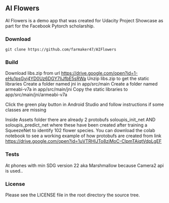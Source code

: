 ## AI Flowers

AI Flowers is a demo app that was created for Udacity Project Showcase as part for the Facebook Pytorch scholarship.

### Download

    git clone https://github.com/farmaker47/AIFlowers

### Build
Download libs.zip from url https://drive.google.com/open?id=1-eHu1psGyj4YD0Uz6DGY7IiJfbE5sRWa
Unzip libs.zip to get the static libraries
Create a folder named jni in app/src/main
Create a folder named armeabi-v7a in app/src/main/jni
Copy the static libraries to app/src/main/jni/armeabi-v7a

Click the green play button in Android Studio and follow instructions if some classes are missing



Inside Assets folder there are already 2 protobufs soloupis_init_net AND soloupis_predict_net where these have been created after training a SqueezeNet to identify 102 flower species. You can download the colab notebook to see a working example of how protobufs are created from link https://drive.google.com/open?id=1uVTRHIJTo8ziMoC-ClpmTAiqtVdpLgEF


### Tests

At phones with min SDG version 22 aka Marshmallow because Camera2 api is used..

### License

Please see the LICENSE file in the root directory the source tree.

